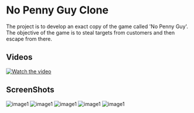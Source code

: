 # No Penny Guy Clone
The project is to develop an exact copy of the game called 'No Penny Guy'. The objective of the game is to steal targets from customers and then escape from there.
## Videos
[![Watch the video](Views/1.PNG)](https://www.youtube.com/watch?v=QMHMOrEgAqE&t=13s)
## ScreenShots
![image1](Views/1.PNG)
![image1](Views/2.PNG)
![image1](Views/3.PNG)
![image1](Views/4.PNG)
![image1](Views/5.PNG)
